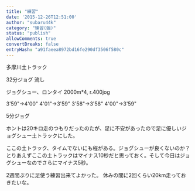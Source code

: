 ```yaml
---
title: "練習"
date: '2015-12-26T12:51:00'
author: "subaru44k"
category: "練習(強)"
status: "publish"
allowComments: true
convertBreaks: false
entryHash: "a91faeea8972bd16fe290df3506f580c"
---
```

多摩川土トラック

32分ジョグ
流し

ジョグシュー、ロンタイ
2000m*4, r.400jog

3'59"→4'00"
4'01"→3'59"
3'58"→3'58"
4'00"→3'59"

5分ジョグ

ホントは20キロ走のつもりだったのたが、足に不安があったので足に優しいジョグシュー土トラックにした。

ここの土トラック、タイムでないにも程がある。ジョグシューが良くないのか？
とりあえずここの土トラックはマイナス10秒だと思っておく。そして今日はジョグシューなのでさらにマイナス5秒。

2週間ぶりに足使う練習出来てよかった。
休みの間に2回くらい20km走っておきたいな。
